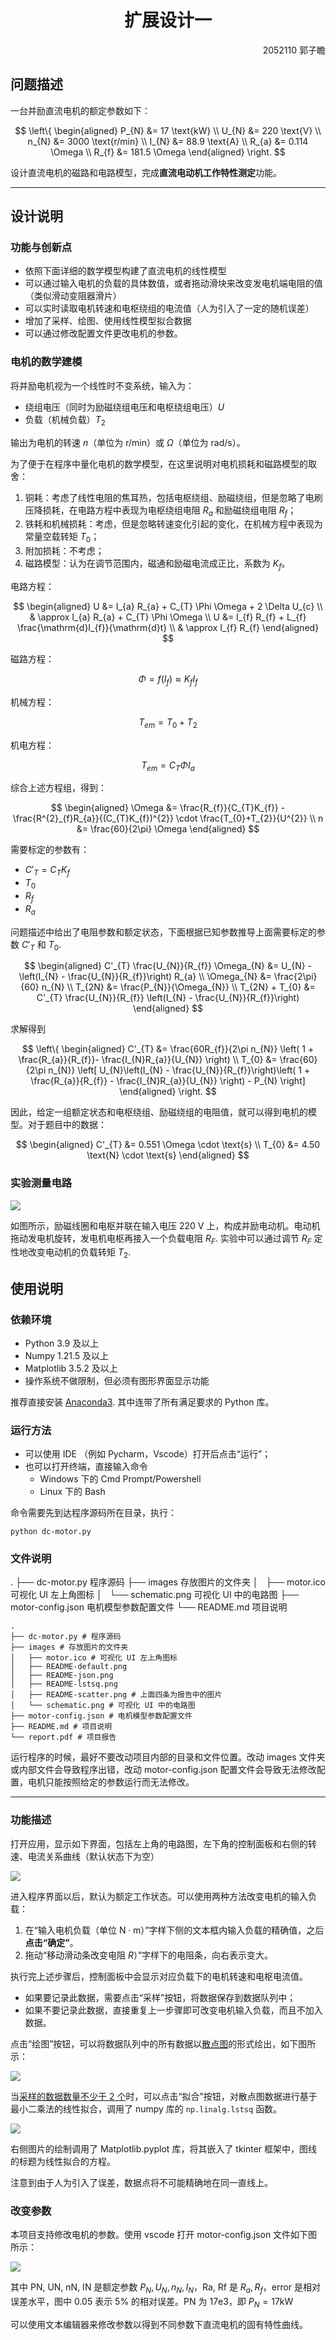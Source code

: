 <h1><div align='center'>扩展设计一</div></h1>

<div align='right'>2052110 郭子瞻</div>

## 问题描述

一台并励直流电机的额定参数如下：

$$
\left\{ \begin{aligned}
P_{N} &= 17 \text{kW} \\
U_{N} &= 220 \text{V} \\
n_{N} &= 3000 \text{r/min} \\
I_{N} &= 88.9 \text{A} \\
R_{a} &= 0.114 \Omega \\
R_{f} &= 181.5 \Omega
\end{aligned} \right.
$$

设计直流电机的磁路和电路模型，完成**直流电动机工作特性测定**功能。

---

## 设计说明

### 功能与创新点

- 依照下面详细的数学模型构建了直流电机的线性模型
- 可以通过输入电机的负载的具体数值，或者拖动滑块来改变发电机端电阻的值（类似滑动变阻器滑片）
- 可以实时读取电机转速和电枢绕组的电流值（人为引入了一定的随机误差）
- 增加了采样、绘图、使用线性模型拟合数据
- 可以通过修改配置文件更改电机的参数。

### 电机的数学建模

将并励电机视为一个线性时不变系统，输入为：

- 绕组电压（同时为励磁绕组电压和电枢绕组电压）$U$
- 负载（机械负载）$T_{2}$

输出为电机的转速 $n$（单位为 r/min）或 $\Omega$（单位为 rad/s）。

为了便于在程序中量化电机的数学模型，在这里说明对电机损耗和磁路模型的取舍：

1. 铜耗：考虑了线性电阻的焦耳热，包括电枢绕组、励磁绕组，但是忽略了电刷压降损耗，在电路方程中表现为电枢绕组电阻 $R_{a}$ 和励磁绕组电阻 $R_{f}$；
2. 铁耗和机械损耗：考虑，但是忽略转速变化引起的变化，在机械方程中表现为常量空载转矩 $T_{0}$；
3. 附加损耗：不考虑；
4. 磁路模型：认为在调节范围内，磁通和励磁电流成正比，系数为 $K_{f}$。

电路方程：

$$
\begin{aligned}
U &= I_{a} R_{a} + C_{T} \Phi \Omega + 2 \Delta U_{c} \\
& \approx I_{a} R_{a} + C_{T} \Phi \Omega \\
U &= I_{f} R_{f} + L_{f} \frac{\mathrm{d}I_{f}}{\mathrm{d}t} \\
& \approx I_{f} R_{f}
\end{aligned}
$$

磁路方程：

$$
\Phi = f(I_{f}) \approx K_{f} I_{f}
$$

机械方程：

$$
T_{em} = T_{0} + T_{2}
$$

机电方程：

$$
T_{em} = C_{T} \Phi I_{a}
$$

综合上述方程组，得到：

$$
\begin{aligned}
\Omega &= \frac{R_{f}}{C_{T}K_{f}} - \frac{R^{2}_{f}R_{a}}{(C_{T}K_{f})^{2}} \cdot \frac{T_{0}+T_{2}}{U^{2}} \\
n &= \frac{60}{2\pi} \Omega
\end{aligned}
$$

需要标定的参数有：

- $C'_{T} = C_{T}K_{f}$
- $T_{0}$
- $R_{f}$
- $R_{a}$

问题描述中给出了电阻参数和额定状态，下面根据已知参数推导上面需要标定的参数 $C'_{T}$ 和 $T_{0}$.

$$
\begin{aligned}
C'_{T} \frac{U_{N}}{R_{f}} \Omega_{N} &= U_{N} - \left(I_{N} - \frac{U_{N}}{R_{f}}\right) R_{a} \\
\Omega_{N} &= \frac{2\pi}{60} n_{N} \\
T_{2N} &= \frac{P_{N}}{\Omega_{N}} \\
T_{2N} + T_{0} &= C'_{T} \frac{U_{N}}{R_{f}} \left(I_{N} - \frac{U_{N}}{R_{f}}\right)
\end{aligned}
$$

求解得到

$$
\left\{ \begin{aligned}
C'_{T} &= \frac{60R_{f}}{2\pi n_{N}} \left( 1 + \frac{R_{a}}{R_{f}}- \frac{I_{N}R_{a}}{U_{N}} \right) \\
T_{0} &= \frac{60}{2\pi n_{N}} \left[ U_{N}\left(I_{N} - \frac{U_{N}}{R_{f}}\right)\left( 1 + \frac{R_{a}}{R_{f}} - \frac{I_{N}R_{a}}{U_{N}} \right) - P_{N} \right]
\end{aligned} \right.
$$

因此，给定一组额定状态和电枢绕组、励磁绕组的电阻值，就可以得到电机的模型。对于题目中的数据：

$$
\begin{aligned}
C'_{T} &= 0.551 \Omega \cdot \text{s} \\
T_{0} &= 4.50 \text{N} \cdot \text{s}
\end{aligned}
$$

### 实验测量电路

![](./images/schematic.png)

如图所示，励磁线圈和电枢并联在输入电压 220 V 上，构成并励电动机。电动机拖动发电机旋转，发电机电枢再接入一个负载电阻 $R_{F}$. 实验中可以通过调节 $R_{F}$ 定性地改变电动机的负载转矩 $T_{2}$.

## 使用说明

### 依赖环境

- Python 3.9 及以上
- Numpy 1.21.5 及以上
- Matplotlib 3.5.2 及以上
- 操作系统不做限制，但必须有图形界面显示功能

推荐直接安装 [Anaconda3](https://anaconda.org/). 其中连带了所有满足要求的 Python 库。

### 运行方法

- 可以使用 IDE （例如 Pycharm，Vscode）打开后点击“运行”；
- 也可以打开终端，直接输入命令
    - Windows 下的 Cmd Prompt/Powershell
    - Linux 下的 Bash

命令需要先到达程序源码所在目录，执行：

```shell
python dc-motor.py
```

### 文件说明

.
├── dc-motor.py 程序源码
├── images 存放图片的文件夹
│   ├── motor.ico 可视化 UI 左上角图标
│   └── schematic.png 可视化 UI 中的电路图
├── motor-config.json 电机模型参数配置文件
└── README.md 项目说明

```shell
.
├── dc-motor.py # 程序源码
├── images # 存放图片的文件夹
│   ├── motor.ico # 可视化 UI 左上角图标
│   ├── README-default.png
│   ├── README-json.png
│   ├── README-lstsq.png
│   ├── README-scatter.png # 上面四条为报告中的图片
│   └── schematic.png # 可视化 UI 中的电路图
├── motor-config.json # 电机模型参数配置文件
├── README.md # 项目说明
└── report.pdf # 项目报告
```

运行程序的时候，最好不要改动项目内部的目录和文件位置。改动 images 文件夹或内部文件会导致程序出错，改动 motor-config.json 配置文件会导致无法修改配置，电机只能按照给定的参数运行而无法修改。

---

### 功能描述

打开应用，显示如下界面，包括左上角的电路图，左下角的控制面板和右侧的转速、电流关系曲线（默认状态下为空）

![](images/README-default.png)

进入程序界面以后，默认为额定工作状态。可以使用两种方法改变电机的输入负载：

1. 在“输入电机负载（单位 $\text{N} \cdot \text{m}$）”字样下侧的文本框内输入负载的精确值，之后**点击“确定”**。
2. 拖动“移动滑动条改变电阻 $R$）”字样下的电阻条，向右表示变大。

执行完上述步骤后，控制面板中会显示对应负载下的电机转速和电枢电流值。

- 如果要记录此数据，需要点击“采样”按钮，将数据保存到数据队列中；
- 如果不要记录此数据，直接重复上一步骤即可改变电机输入负载，而且不加入数据。

点击“绘图”按钮，可以将数据队列中的所有数据以<u>散点图</u>的形式绘出，如下图所示：

![](images/README-scatter.png)

当<u>采样的数据数量不少于 2 个</u>时，可以点击“拟合”按钮，对散点图数据进行基于最小二乘法的线性拟合，调用了 numpy 库的 ``np.linalg.lstsq`` 函数。

![](images/README-lstsq.png)

右侧图片的绘制调用了 Matplotlib.pyplot 库，将其嵌入了 tkinter 框架中，图线的标题为线性拟合的方程。

注意到由于人为引入了误差，数据点将不可能精确地在同一直线上。

### 改变参数

本项目支持修改电机的参数。使用 vscode 打开 motor-config.json 文件如下图所示：

![](images/README-json.png)

其中 PN, UN, nN, IN 是额定参数 $P_{N}, U_{N}, n_{N}, I_{N}$，Ra, Rf 是 $R_{a}, R_{f}$，error 是相对误差水平，图中 0.05 表示 5\% 的相对误差。PN 为 17e3，即 $P_{N} = 17 \text{kW}$

可以使用文本编辑器来修改参数以得到不同参数下直流电机的固有特性曲线。
